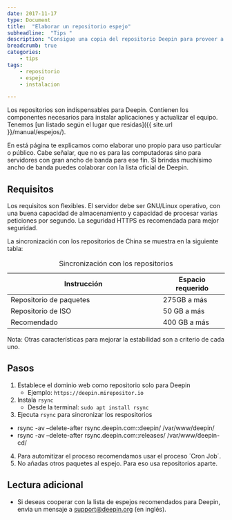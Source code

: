 ```yaml
---
date: 2017-11-17
type: Document
title:  "Elaborar un repositorio espejo"
subheadline:  "Tips "
description: "Consigue una copia del repositorio Deepin para proveer a otros usuarios"
breadcrumb: true
categories:
    - tips
tags:
    - repositorio
    - espejo
    - instalacion

---
```

Los repositorios son indispensables para Deepin. Contienen los componentes necesarios para instalar aplicaciones y actualizar el equipo. Tenemos [un listado según el lugar que residas]({{ site.url }}/manual/espejos/).

En está página te explicamos como elaborar uno propio para uso particular o público. Cabe señalar, que no es para las computadoras sino para servidores con gran ancho de banda para ese fín. Si brindas muchísimo ancho de banda puedes colaborar con la lista oficial de Deepin.

## Requisitos
Los requisitos son flexibles. El servidor debe ser GNU/Linux operativo, con una buena capacidad de almacenamiento y capacidad de procesar varias peticiones por segundo. La seguridad HTTPS es recomendada para mejor seguridad.

La sincronización con los repositorios de China se muestra en la siguiente tabla:

<table>
  <caption>Sincronización con los repositorios</caption>
  <colgroup>
    <col span="1" style="width: 70%;">
    <col span="1" style="width: 30%;">
      </colgroup>
  <thead>
    <tr>
      <th>Instrucción</th>
      <th>Espacio requerido</th>
    </tr>
  </thead>
  <tbody>
    <tr>
      <td>Repositorio de paquetes</td>
      <td>275GB a más</td>
    </tr>
    <tr>
      <td>Repositorio de ISO</td>
      <td>50 GB a más</td>
    </tr>
    <tr>
      <td>Recomendado</td>
      <td>400 GB a más</td>
    </tr>
  </tbody>
</table>

Nota: Otras características para mejorar la estabilidad son a criterio de cada uno.

## Pasos
1. Establece el dominio web como repositorio solo para Deepin
   - Ejemplo: `https://deepin.mirepositor.io`
2. Instala `rsync`
   - Desde la terminal: `sudo apt install rsync`
3. Ejecuta `rsync` para sincronizar los respositorios
  - rsync -av –delete-after rsync.deepin.com::deepin/ /var/www/deepin/
  - rsync -av –delete-after rsync.deepin.com::releases/ /var/www/deepin-cd/
4. Para automitizar el proceso recomendamos usar el proceso ´Cron Job´.
5. No añadas otros paquetes al espejo. Para eso usa repositorios aparte.

## Lectura adicional
* Si deseas cooperar con la lista de espejos recomendados para Deepin, envia un mensaje a support@deepin.org (en inglés).




